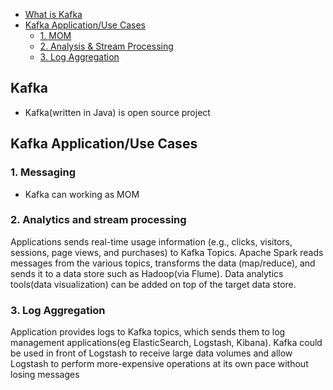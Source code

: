 - [What is Kafka](#what)
- [Kafka Application/Use Cases](#usecases)
  - [1. MOM](#mom)
  - [2. Analysis & Stream Processing](#analysis)
  - [3. Log Aggregation](#la)

<a name=what></a>
## Kafka
- Kafka(written in Java) is open source project

<a name=usecases></a>
## Kafka Application/Use Cases

<a name=usecases></a>
### 1. Messaging
- Kafka can working as MOM

<a name=analysis></a>
### 2. Analytics and stream processing
Applications sends real-time usage information (e.g., clicks, visitors, sessions, page views, and purchases) to Kafka Topics. Apache Spark reads messages from the various topics, transforms the data (map/reduce), and sends it to a data store such as Hadoop(via Flume). Data analytics tools(data visualization) can be added on top of the target data store.

<a name=la></a>
### 3. Log Aggregation
Application provides logs to Kafka topics, which sends them to log management applications(eg ElasticSearch, Logstash, Kibana). Kafka could be used in front of Logstash to receive large data volumes and allow Logstash to perform more-expensive operations at its own pace without losing messages
